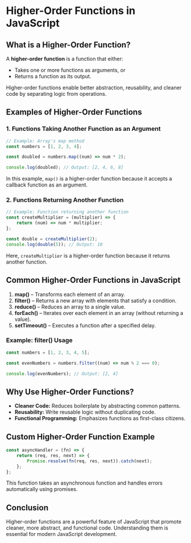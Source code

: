 # Higher-Order Functions in JavaScript

## What is a Higher-Order Function?
A **higher-order function** is a function that either:
- Takes one or more functions as arguments, or
- Returns a function as its output.

Higher-order functions enable better abstraction, reusability, and cleaner code by separating logic from operations.

## Examples of Higher-Order Functions

### 1. Functions Taking Another Function as an Argument

```javascript
// Example: Array's map method
const numbers = [1, 2, 3, 4];

const doubled = numbers.map((num) => num * 2);

console.log(doubled); // Output: [2, 4, 6, 8]
```

In this example, `map()` is a higher-order function because it accepts a callback function as an argument.

### 2. Functions Returning Another Function

```javascript
// Example: Function returning another function
const createMultiplier = (multiplier) => {
    return (num) => num * multiplier;
};

const double = createMultiplier(2);
console.log(double(5)); // Output: 10
```

Here, `createMultiplier` is a higher-order function because it returns another function.

## Common Higher-Order Functions in JavaScript

1. **map()** – Transforms each element of an array.
2. **filter()** – Returns a new array with elements that satisfy a condition.
3. **reduce()** – Reduces an array to a single value.
4. **forEach()** – Iterates over each element in an array (without returning a value).
5. **setTimeout()** – Executes a function after a specified delay.

### Example: filter() Usage

```javascript
const numbers = [1, 2, 3, 4, 5];

const evenNumbers = numbers.filter((num) => num % 2 === 0);

console.log(evenNumbers); // Output: [2, 4]
```

## Why Use Higher-Order Functions?

- **Cleaner Code:** Reduces boilerplate by abstracting common patterns.
- **Reusability:** Write reusable logic without duplicating code.
- **Functional Programming:** Emphasizes functions as first-class citizens.

## Custom Higher-Order Function Example

```javascript
const asyncHandler = (fn) => {
    return (req, res, next) => {
        Promise.resolve(fn(req, res, next)).catch(next);
    };
};
```

This function takes an asynchronous function and handles errors automatically using promises.

## Conclusion
Higher-order functions are a powerful feature of JavaScript that promote cleaner, more abstract, and functional code. Understanding them is essential for modern JavaScript development.